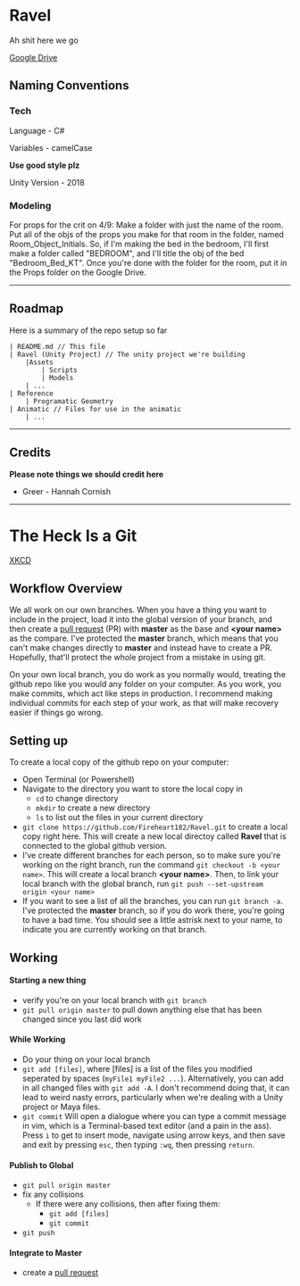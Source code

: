 # Ravel
Ah shit here we go

[Google Drive](https://drive.google.com/drive/folders/1er3U4pc3P32d_06xr0KryOA7qMG6vsjM?usp=sharing)


## Naming Conventions
### Tech
Language - C#

Variables - camelCase

**Use good style plz**

Unity Version - 2018

### Modeling
For props for the crit on 4/9:
Make a folder with just the name of the room. Put all of the objs of the props you make for that room in the folder, named Room_Object_Initials. So, if I'm making the bed in the bedroom, I'll first make a folder called "BEDROOM", and I'll title the obj of the bed "Bedroom_Bed_KT". Once you're done with the folder for the room, put it in the Props folder on the Google Drive. 

---
## Roadmap
Here is a summary of the repo setup so far

~~~
| README.md // This file
| Ravel (Unity Project) // The unity project we're building
    |Assets
        | Scripts   
        | Models
    | ...
| Reference
    | Programatic Geometry
| Animatic // Files for use in the animatic
    | ...
~~~

---
## Credits

**Please note things we should credit here** 

* Greer - Hannah Cornish

---
# The Heck Is a Git
[XKCD](https://xkcd.com/1597/)

## Workflow Overview
We all work on our own branches.
When you have a thing you want to include in the project, load it into the global version of your branch, and then create a [pull request](https://github.com/Fireheart182/Ravel/pulls) (PR) with **master** as the base and **\<your name\>** as the compare. 
I've protected the **master** branch, which means that you can't make changes directly to **master** and instead have to create a PR. Hopefully, that'll protect the whole project from a mistake in using git.

On your own local branch, you do work as you normally would, treating the github repo like you would any folder on your computer. As you work, you make commits, which act like steps in production. I recommend making individual commits for each step of your work, as that will make recovery easier if things go wrong.
## Setting up
To create a local copy of the github repo on your computer:
    
* Open Terminal (or Powershell)
* Navigate to the directory you want to store the local copy in
    * `cd` to change directory
    * `mkdir` to create a new directory
    * `ls` to list out the files in your current directory
* `git clone https://github.com/Fireheart182/Ravel.git` to create a local copy right here. This will create a new local directoy called **Ravel** that is connected to the global github version.
* I've create different branches for each person, so to make sure you're working on the right branch, run the command `git checkout -b <your name>`. This will create a local branch **\<your name\>**. Then, to link your local branch with the global branch, run `git push --set-upstream origin <your name>`
* If you want to see a list of all the branches, you can run `git branch -a`. I've protected the **master** branch, so if you do work there, you're going to have a bad time. You should see a little astrisk next to your name, to indicate you are currently working on that branch.

## Working
#### Starting a new thing
* verify you're on your local branch with `git branch`
* `git pull origin master` to pull down anything else that has been changed since you last did work

#### While Working
* Do your thing on your local branch
* `git add [files]`, where [files] is a list of the files you modified seperated by spaces (`myFile1 myFile2 ...`). Alternatively, you can add in all changed files with `git add -A`. I don't recommend doing that, it can lead to weird nasty errors, particularly when we're dealing with a Unity project or Maya files.
* `git commit` Will open a dialogue where you can type a commit message in vim, which is a Terminal-based text editor (and a pain in the ass). Press `i` to get to insert mode, navigate using arrow keys, and then save and exit by pressing `esc`, then typing `:wq`, then pressing `return`.

#### Publish to Global
* `git pull origin master`
* fix any collisions
    * If there were any collisions, then after fixing them:
        * `git add [files]`
        * `git commit`
* `git push`

#### Integrate to Master
* create a [pull request](https://github.com/Fireheart182/Ravel/pulls)

